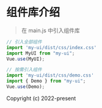# 组件库介绍

> 在 main.js 中引入组件库

```javascript
// 引入全部组件
import 'my-ui/dist/css/index.css'
import MyUI from "my-ui";
Vue.use(MyUI);

// 按需引入组件
import 'my-ui/dist/css/demo.css'
import { Demo } from "my-ui";
Vue.use(Demo);
```

Copyright (c) 2022-present 
